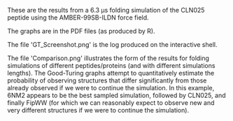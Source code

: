 These are the results from a 6.3 μs folding simulation of the CLN025 peptide using the AMBER-99SB-ILDN force field. 

The graphs are in the PDF files (as produced by R). 

The file 'GT_Screenshot.png' is the log produced on the interactive shell.

The file 'Comparison.png' illustrates the form of the results for folding simulations of different peptides/proteins (and with different simulations lengths). The Good-Turing graphs attempt to quantitatively estimate the probability of observing structures that differ significantly from those already observed if we were to continue the simulation. In this example, 6NM2 appears to be the best sampled simulation, followed by CLN025, and finally FipWW (for which we can reasonably expect to observe new and very different structures if we were to continue the simulation).

